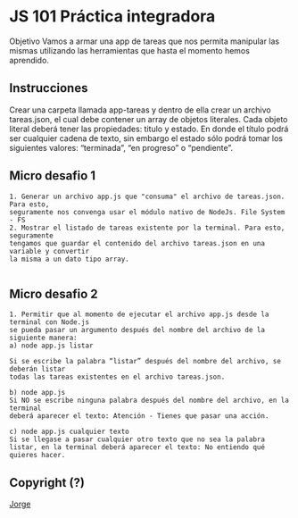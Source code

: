 # JS 101 Práctica integradora

Objetivo
Vamos a armar una app de tareas que nos permita manipular las mismas utilizando las herramientas que hasta el momento hemos aprendido.

## Instrucciones

Crear una carpeta llamada app-tareas y dentro de ella crear un archivo tareas.json, el cual debe contener un array de objetos literales.
Cada objeto literal deberá tener las propiedades: titulo y estado. En donde el título podrá ser cualquier cadena de texto, sin embargo el estado sólo podrá tomar los siguientes valores: “terminada”, “en progreso” o
“pendiente”.



## Micro desafio 1

```
1. Generar un archivo app.js que "consuma" el archivo de tareas.json. Para esto,
seguramente nos convenga usar el módulo nativo de NodeJs. File System - FS
2. Mostrar el listado de tareas existente por la terminal. Para esto, seguramente
tengamos que guardar el contenido del archivo tareas.json en una variable y convertir
la misma a un dato tipo array. 


```

## Micro desafio 2
```
1. Permitir que al momento de ejecutar el archivo app.js desde la terminal con Node.js 
se pueda pasar un argumento después del nombre del archivo de la siguiente manera:
a) node app.js listar

Si se escribe la palabra “listar” después del nombre del archivo, se deberán listar
todas las tareas existentes en el archivo tareas.json.

b) node app.js
Si NO se escribe ninguna palabra después del nombre del archivo, en la terminal 
deberá aparecer el texto: Atención - Tienes que pasar una acción.

c) node app.js cualquier texto
Si se llegase a pasar cualquier otro texto que no sea la palabra
listar, en la terminal deberá aparecer el texto: No entiendo qué
quieres hacer.
```

## Copyright (?)

[Jorge](https://r.mtdv.me/xrmvYFzXm2)